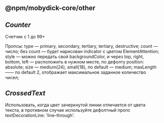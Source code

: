 ## @npm/mobydick-core/other

## ***Counter***

Счетчик с 1 до 99+

Пропсы:
type — primary, secondary, tertiary, tertiary, destructive;
count — число;
без count — будет нарисован indicator c цветом ElementAttention;
style — можно передать свой backgroundColor, и через top, right, bottom, left — расположить в нужном месте, по дефолту position: absolute;
size — medium(24), small(18), по default — medium;
maxLength —— по default 2, отображает максимальное заданное количество чисел;

## ***CrossedText***

Использовать, когда цвет зачеркнутой линии отличается от цвета текста, в противном случае используйте дефолтный пропс textDecorationLine: 'line-through'.
